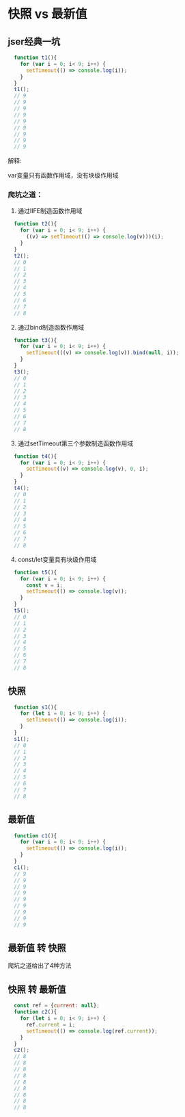 # 快照 vs 最新值
## jser经典一坑
```js
  function t1(){
    for (var i = 0; i< 9; i++) {
      setTimeout(() => console.log(i));
    }
  }
  t1();
  // 9
  // 9
  // 9
  // 9
  // 9
  // 9
  // 9
  // 9
  // 9
```
解释: 

var变量只有函数作用域，没有块级作用域

### 爬坑之道：
1.  通过IIFE制造函数作用域
```js
  function t2(){
    for (var i = 0; i< 9; i++) {
      ((v) => setTimeout(() => console.log(v)))(i);
    }
  }
  t2();
  // 0
  // 1
  // 2
  // 3
  // 4
  // 5
  // 6
  // 7
  // 8
```
2.  通过bind制造函数作用域
```js
  function t3(){
    for (var i = 0; i< 9; i++) {
      setTimeout(((v) => console.log(v)).bind(null, i));
    }
  }
  t3();
  // 0
  // 1
  // 2
  // 3
  // 4
  // 5
  // 6
  // 7
  // 8
```

3.  通过setTimeout第三个参数制造函数作用域
```js
  function t4(){
    for (var i = 0; i< 9; i++) {
      setTimeout((v) => console.log(v), 0, i);
    }
  }
  t4();
  // 0
  // 1
  // 2
  // 3
  // 4
  // 5
  // 6
  // 7
  // 8
```

4.  const/let变量具有块级作用域
```js
  function t5(){
    for (var i = 0; i< 9; i++) {
      const v = i;
      setTimeout(() => console.log(v));
    }
  }
  t5();
  // 0
  // 1
  // 2
  // 3
  // 4
  // 5
  // 6
  // 7
  // 8
```

## 快照
```js
  function s1(){
    for (let i = 0; i< 9; i++) {
      setTimeout(() => console.log(i));
    }
  }
  s1();
  // 0
  // 1
  // 2
  // 3
  // 4
  // 5
  // 6
  // 7
  // 8
```
## 最新值
```js
  function c1(){
    for (var i = 0; i< 9; i++) {
      setTimeout(() => console.log(i));
    }
  }
  c1();
  // 9
  // 9
  // 9
  // 9
  // 9
  // 9
  // 9
  // 9
  // 9
```

## 最新值 转 快照
爬坑之道给出了4种方法

## 快照 转 最新值
```js
  const ref = {current: null};
  function c2(){
    for (let i = 0; i< 9; i++) {
      ref.current = i;
      setTimeout(() => console.log(ref.current));
    }
  }
  c2();
  // 8
  // 8
  // 8
  // 8
  // 8
  // 8
  // 8
  // 8
  // 8
```

